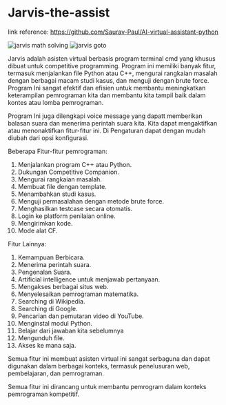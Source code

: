 # Jarvis-the-assist
link reference:
https://github.com/Saurav-Paul/AI-virtual-assistant-python

![jarvis math solving ](https://github.com/Andre2404/Jarvis-the-assist/assets/100183447/c56e7182-cd09-423a-ba57-289979617a9c)
![jarvis goto](https://github.com/Andre2404/Jarvis-the-assist/assets/100183447/32001903-d399-402b-99d4-cfa0eb1bf044)

Jarvis adalah asisten virtual berbasis program terminal cmd yang khusus dibuat untuk competitive programming. Program ini memiliki banyak fitur, termasuk menjalankan file Python atau C++, mengurai rangkaian masalah dengan berbagai macam studi kasus, dan menguji dengan brute force. Program Ini sangat efektif dan efisien untuk membantu meningkatkan keterampilan pemrograman kita dan membantu kita tampil baik dalam kontes atau lomba pemrograman.

Program Ini juga dilengkapi voice message yang dapatt memberikan balasan suara dan menerima perintah suara kita. Kita dapat mengaktifkan atau menonaktifkan fitur-fitur ini. Di Pengaturan dapat dengan mudah diubah dari opsi konfigurasi.

Beberapa Fitur-fitur pemrograman:
1. Menjalankan program C++ atau Python.
2. Dukungan Competitive Companion.
3. Mengurai rangkaian masalah.
4. Membuat file dengan template.
5. Menambahkan studi kasus.
6. Menguji permasalahan dengan metode brute force.
7. Menghasilkan testcase secara otomatis.
8. Login ke platform penilaian online.
9. Mengirimkan kode.
10. Mode alat CF.

Fitur Lainnya:
1. Kemampuan Berbicara.
2. Menerima perintah suara.
3. Pengenalan Suara.
4. Artificial intelligence untuk menjawab pertanyaan.
5. Mengakses berbagai situs web.
6. Menyelesaikan pemrograman matematika.
7. Searching di Wikipedia.
8. Searching di Google.
9. Pencarian dan pemutaran video di YouTube.
10. Menginstal modul Python.
11. Belajar dari jawaban kita sebelumnya 
12. Mengunduh file.
13. Akses ke mana saja.

Semua fitur ini membuat asisten virtual ini sangat serbaguna dan dapat digunakan dalam berbagai konteks, termasuk penelusuran web, pembelajaran, dan pemrograman.

Semua fitur ini dirancang untuk membantu pemrogram dalam konteks pemrograman kompetitif.
